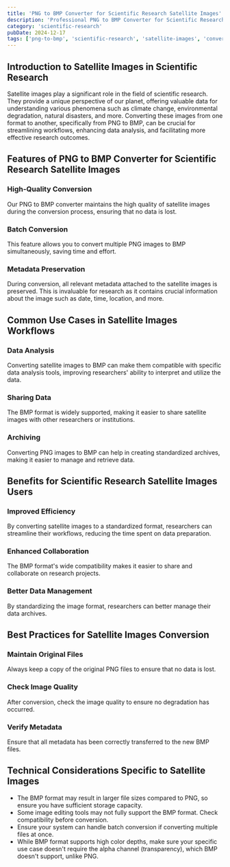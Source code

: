 ```yaml
---
title: 'PNG to BMP Converter for Scientific Research Satellite Images'
description: 'Professional PNG to BMP Converter for Scientific Research Satellite Images. Optimized for Scientific Research satellite images workflows.'
category: 'scientific-research'
pubDate: 2024-12-17
tags: ['png-to-bmp', 'scientific-research', 'satellite-images', 'conversion']
---
```


## Introduction to Satellite Images in Scientific Research

Satellite images play a significant role in the field of scientific research. They provide a unique perspective of our planet, offering valuable data for understanding various phenomena such as climate change, environmental degradation, natural disasters, and more. Converting these images from one format to another, specifically from PNG to BMP, can be crucial for streamlining workflows, enhancing data analysis, and facilitating more effective research outcomes.

## Features of PNG to BMP Converter for Scientific Research Satellite Images

### High-Quality Conversion

Our PNG to BMP converter maintains the high quality of satellite images during the conversion process, ensuring that no data is lost.

### Batch Conversion

This feature allows you to convert multiple PNG images to BMP simultaneously, saving time and effort.

### Metadata Preservation

During conversion, all relevant metadata attached to the satellite images is preserved. This is invaluable for research as it contains crucial information about the image such as date, time, location, and more.

## Common Use Cases in Satellite Images Workflows

### Data Analysis

Converting satellite images to BMP can make them compatible with specific data analysis tools, improving researchers' ability to interpret and utilize the data.

### Sharing Data

The BMP format is widely supported, making it easier to share satellite images with other researchers or institutions.

### Archiving

Converting PNG images to BMP can help in creating standardized archives, making it easier to manage and retrieve data.

## Benefits for Scientific Research Satellite Images Users

### Improved Efficiency

By converting satellite images to a standardized format, researchers can streamline their workflows, reducing the time spent on data preparation.

### Enhanced Collaboration

The BMP format's wide compatibility makes it easier to share and collaborate on research projects.

### Better Data Management

By standardizing the image format, researchers can better manage their data archives.

## Best Practices for Satellite Images Conversion

### Maintain Original Files

Always keep a copy of the original PNG files to ensure that no data is lost.

### Check Image Quality

After conversion, check the image quality to ensure no degradation has occurred.

### Verify Metadata

Ensure that all metadata has been correctly transferred to the new BMP files.

## Technical Considerations Specific to Satellite Images

- The BMP format may result in larger file sizes compared to PNG, so ensure you have sufficient storage capacity.
- Some image editing tools may not fully support the BMP format. Check compatibility before conversion.
- Ensure your system can handle batch conversion if converting multiple files at once.
- While BMP format supports high color depths, make sure your specific use case doesn't require the alpha channel (transparency), which BMP doesn't support, unlike PNG.
